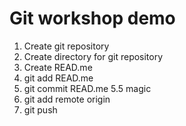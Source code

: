 # Git workshop demo

1. Create git repository
2. Create directory for git repository
3. Create READ.me
4. git add READ.me
5. git commit READ.me
5.5 magic
6. git add remote origin
7. git push
